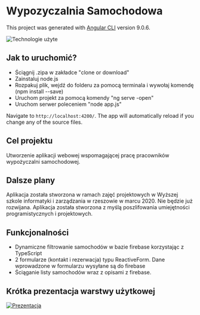 # Wypozyczalnia Samochodowa

This project was generated with [Angular CLI](https://github.com/angular/angular-cli) version 9.0.6.

![Technologie użyte](http://imagizer.imageshack.com/a/img923/6023/cEgb18.png)

## Jak to uruchomić?

- Ściągnij .zipa w zakładce "clone or download"
- Zainstaluj node.js
- Rozpakuj plik, wejdź do folderu za pomocą terminala i wywołaj komendę (npm install --save)
- Uruchom projekt za pomocą komendy "ng serve -open"
- Uruchom serwer poleceniem "node app.js"


Navigate to `http://localhost:4200/`. The app will automatically reload if you change any of the source files.

## Cel projektu
Utworzenie aplikacji webowej wspomagającej pracę pracowników wypożyczalni samochodowej.

## Dalsze plany
Aplikacja została stworzona w ramach zajęć projektowych w Wyższej szkole informatyki i zarządzania w rzeszowie w marcu 2020. Nie będzie już rozwijana. Aplikacja została stworzona z myślą poszlifowania umiejętności programistycznych i projektowych.

## Funkcjonalności
- Dynamiczne filtrowanie samochodów w bazie firebase korzystając z TypeScript
- 2 formularze (kontakt i rezerwacja) typu ReactiveForm. Dane wprowadzone w formularzu wysyłane są do firebase
- Ściąganie listy samochodów wraz z opisami z firebase.

## Krótka prezentacja warstwy użytkowej

[![Prezentacja](http://imagizer.imageshack.com/a/img924/2960/qIajUN.png)](https://youtu.be/2VawOtk_s7k "Prezentacja warstwy użytkowej")


